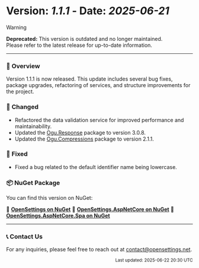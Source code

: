 # Version: *1.1.1* - Date: *2025-06-21*

> [!WARNING]  
> **Deprecated:** This version is outdated and no longer maintained.  
> Please refer to the latest release for up-to-date information.

---

### 🚀 **Overview**
Version 1.1.1 is now released. This update includes several bug fixes, package upgrades, refactoring of services, and structure improvements for the project.

### 🔄 **Changed**
* Refactored the data validation service for improved performance and maintainability.
* Updated the [Ogu.Response](https://www.nuget.org/packages/Ogu.Response/3.0.8) package to version 3.0.8.
* Updated the [Ogu.Compressions](https://www.nuget.org/packages/Ogu.Compressions/2.1.1) package to version 2.1.1.

### 🐛 **Fixed**
* Fixed a bug related to the default identifier name being lowercase.

### 📦 **NuGet Package**  
You can find this version on NuGet:  

🔗 **[OpenSettings on NuGet](https://www.nuget.org/packages/OpenSettings/1.1.1)**
🔗 **[OpenSettings.AspNetCore on NuGet](https://www.nuget.org/packages/OpenSettings.AspNetCore/1.1.1)**
🔗 **[OpenSettings.AspNetCore.Spa on NuGet](https://www.nuget.org/packages/OpenSettings.AspNetCore.Spa/1.1.1)**

---

### 📞 **Contact Us**
For any inquiries, please feel free to reach out at [contact@opensettings.net](mailto:contact@opensettings.net).

<p align="right"><small>Last updated: 2025-06-22 20:30 UTC</small></p>